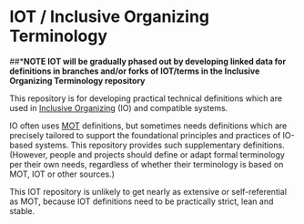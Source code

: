 # IOT / Inclusive Organizing Terminology

##***NOTE IOT will be gradually phased out by developing linked data for definitions in branches and/or forks of IOT/terms in the Inclusive Organizing Terminology repository**

This repository is for developing practical technical definitions which are used in [Inclusive Organizing](https://inclusiveorg.net) (IO) and compatible systems.  

IO often uses [MOT](https://github.com/gcassel/Modular-Organizing-Terminology) definitions, but sometimes needs definitions which are precisely tailored to support the foundational principles and practices of IO-based systems.  This repository provides such supplementary definitions.  (However, people and projects should define or adapt formal terminology per their own needs, regardless of whether their terminology is based on MOT, IOT or other sources.)

This IOT repository is unlikely to get nearly as extensive or self-referential as MOT, because IOT definitions need to be practically strict, lean and stable.

